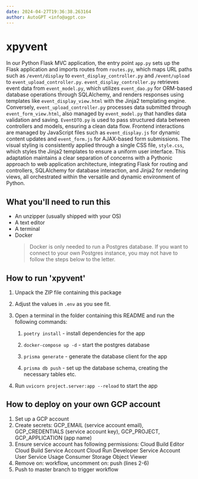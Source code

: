 ```yaml
---
date: 2024-04-27T19:36:38.263164
author: AutoGPT <info@agpt.co>
---
```


# xpyvent

In our Python Flask MVC application, the entry point `app.py` sets up the Flask application and imports routes from `routes.py`, which maps URL paths such as `/event/display` to `event_display_controller.py` and `/event/upload` to `event_upload_controller.py`. `event_display_controller.py` retrieves event data from `event_model.py`, which utilizes `event_dao.py` for ORM-based database operations through SQLAlchemy, and renders responses using templates like `event_display_view.html` with the Jinja2 templating engine. Conversely, `event_upload_controller.py` processes data submitted through `event_form_view.html`, also managed by `event_model.py` that handles data validation and saving. `EventDTO.py` is used to pass structured data between controllers and models, ensuring a clean data flow. Frontend interactions are managed by JavaScript files such as `event_display.js` for dynamic content updates and `event_form.js` for AJAX-based form submissions. The visual styling is consistently applied through a single CSS file, `style.css`, which styles the Jinja2 templates to ensure a uniform user interface. This adaptation maintains a clear separation of concerns with a Pythonic approach to web application architecture, integrating Flask for routing and controllers, SQLAlchemy for database interaction, and Jinja2 for rendering views, all orchestrated within the versatile and dynamic environment of Python.

## What you'll need to run this
* An unzipper (usually shipped with your OS)
* A text editor
* A terminal
* Docker
  > Docker is only needed to run a Postgres database. If you want to connect to your own
  > Postgres instance, you may not have to follow the steps below to the letter.


## How to run 'xpyvent'

1. Unpack the ZIP file containing this package

2. Adjust the values in `.env` as you see fit.

3. Open a terminal in the folder containing this README and run the following commands:

    1. `poetry install` - install dependencies for the app

    2. `docker-compose up -d` - start the postgres database

    3. `prisma generate` - generate the database client for the app

    4. `prisma db push` - set up the database schema, creating the necessary tables etc.

4. Run `uvicorn project.server:app --reload` to start the app

## How to deploy on your own GCP account
1. Set up a GCP account
2. Create secrets: GCP_EMAIL (service account email), GCP_CREDENTIALS (service account key), GCP_PROJECT, GCP_APPLICATION (app name)
3. Ensure service account has following permissions: 
    Cloud Build Editor
    Cloud Build Service Account
    Cloud Run Developer
    Service Account User
    Service Usage Consumer
    Storage Object Viewer
4. Remove on: workflow, uncomment on: push (lines 2-6)
5. Push to master branch to trigger workflow
